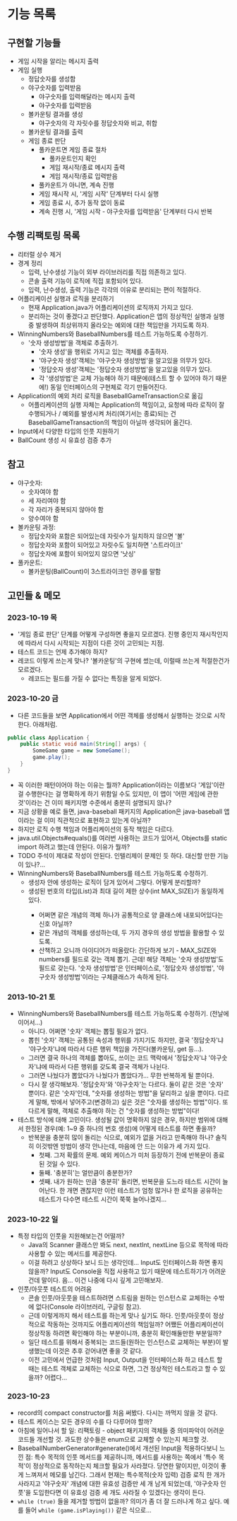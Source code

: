 # 기능 목록

## 구현할 기능들

- 게임 시작을 알리는 메시지 출력
- 게임 실행
  - 정답숫자를 생성함
  - 야구숫자를 입력받음
    - 야구숫자를 입력해달라는 메시지 출력
    - 야구숫자를 입력받음
  - 볼카운팅 결과를 생성
    - 야구숫자의 각 자릿수를 정답숫자와 비교, 취합
  - 볼카운팅 결과를 출력
  - 게임 종료 판단
    - 풀카운트면 게임 종료 절차
      - 풀카운트인지 확인
      - 게임 재시작/종료 메시지 출력
      - 게임 재시작/종료 입력받음
    - 풀카운트가 아니면, 계속 진행
    - 게임 재시작 시, '게임 시작' 단계부터 다시 실행
    - 게임 종료 시, 추가 동작 없이 동료
    - 계속 진행 시, '게임 시작 - 야구숫자를 입력받음' 단계부터 다시 반복

## 수행 리팩토링 목록

- 리터럴 상수 제거
- 경계 정리
  - 입력, 난수생성 기능이 외부 라이브러리를 직접 의존하고 있다.
  - 콘솔 출력 기능이 로직에 직접 포함되어 있다.
  - 입력, 난수생성, 출력 기능은 각각의 이유로 분리되는 편이 적절하다.
- 어플리케이션 실행과 로직을 분리하기
  - 현재 Application.java가 어플리케이션의 로직까지 가지고 있다.
  - 분리하는 것이 좋겠다고 판단했다. Application은 앱의 정상적인 실행과 실행 중 발생하여 최상위까지 올라오는 예외에 대한 책임만을 가지도록 하자.
- WinningNumbers와 BaseballNumbers를 테스트 가능하도록 수정하기.
  - '숫자 생성방법'을 객체로 추출하기.
    - '숫자 생성'을 행위로 가지고 있는 객체를 추출하자.
    - '야구숫자 생성'객체는 '야구숫자 생성방법'을 알고있을 의무가 있다.
    - '정답숫자 생성'객체는 '정답숫자 생성방법'을 알고있을 의무가 있다.
    - 각 '생성방법'은 교체 가능해야 하기 때문에(테스트 할 수 있어야 하기 때문에!) 동일 인터페이스의 구현체로 각기 만들어진다.
- Application의 예외 처리 로직을 BaseballGameTransaction으로 옮김
  - 어플리케이션의 실행 자체는 Application의 책임이고, 요청에 따라 로직이 잘 수행되거나 / 예외를 발생시켜 처리(여기서는 종료)되는 건 BaseballGameTransaction의 책임이 아닐까 생각되어 옮긴다.
- Input에서 다양한 타입의 인풋 지원하기
- BallCount 생성 시 유효성 검증 추가

## 참고

- 야구숫자:
  - 숫자여야 함
  - 세 자리여야 함
  - 각 자리가 중복되지 않아야 함
  - 양수여야 함
- 볼카운팅 과정:
  - 정답숫자와 포함은 되어있는데 자릿수가 일치하지 않으면 '볼'
  - 정답숫자와 포함이 되어있고 자릿수도 일치하면 '스트라이크'
  - 정답숫자에 포함이 되어있지 않으면 '낫싱'
- 풀카운트:
  - 볼카운팅(BallCount)이 3스트라이크인 경우를 말함

## 고민들 & 메모

### 2023-10-19 목
- '게임 종료 판단' 단계를 어떻게 구성하면 좋을지 모르겠다. 진행 중인지 재시작인지에 따라서 다시 시작되는 지점이 다른 것이 고민되는 지점.
- 테스트 코드는 언제 추가해야 하지?
- 레코드 이렇게 쓰는게 맞나? '볼카운팅'의 구현에 썼는데, 이럴때 쓰는게 적절한건가 모르겠다.
  - 레코드는 필드를 가질 수 없다는 특징을 알게 되었다.

### 2023-10-20 금
- 다른 코드들을 보면 Application에서 어떤 객체를 생성해서 실행하는 것으로 시작한다. 아래처럼.
```java
public class Application {
    public static void main(String[] args) {
        SomeGame game = new SomeGame();
        game.play();
    }
}
```
  - 꼭 이러한 패턴이어야 하는 이유는 뭘까? Application이라는 이름보다 '게임'이란 걸 수행한다는 걸 명확하게 하기 위함일 수도 있지만, 이 앱이 '어떤 게임에 관한 것'이라는 건 이미 패키지명 수준에서 충분히 설명되지 않나?
  - 지금 상황을 예로 들면, java-baseball 패키지의 Application은 java-baseball 앱이라는 걸 이미 직관적으로 표현하고 있는게 아닐까?
  - 하지만 로직 수행 책임과 어플리케이션의 동작 책임은 다르다.
- java.util.Objects#equals()를 여러번 사용하는 코드가 있어서, Objects를 static import 하려고 했는데 안된다. 이유가 뭘까?
- TODO 주석이 제대로 작성이 안된다. 인텔리제이 문제인 듯 하다. 대신할 만한 기능이 있나?...
- WinningNumbers와 BaseballNumbers를 테스트 가능하도록 수정하기.
  - 생성자 안에 생성하는 로직이 담겨 있어서 그렇다. 어떻게 분리할까?
  - 생성된 번호의 타입(List<Integer>)과 최대 길이 제한 상수(int MAX_SIZE)가 동일하게 있다.
    - 어쩌면 같은 개념의 객체 하나가 공통적으로 양 클래스에 내포되어있다는 신호 아닐까?
    - 같은 개념의 객체를 생성하는데, 두 가지 경우의 생성 방법을 활용할 수 있도록.
    - 산책하고 오니까 아이디어가 떠올랐다: 간단하게 보기 - MAX_SIZE와 numbers를 필드로 갖는 객체 뽑기. 근데! 해당 객체는 '숫자 생성방법'도 필드로 갖는다. '숫자 생성방법'은 인터페이스로, '정답숫자 생성방법', '야구숫자 생성방법'이라는 구체클래스가 속하게 된다.

### 2013-10-21 토
- WinningNumbers와 BaseballNumbers를 테스트 가능하도록 수정하기. (전날에 이어서...)
  - 아니다. 어쩌면 '숫자' 객체는 뽑힐 필요가 없다.
  - 뽑힌 '숫자' 객체는 공통된 속성과 행위를 가지기도 하지만, 결국 '정답숫자'냐 '야구숫자'냐에 따라서 다른 행위 책임을 가진다(볼카운팅, get 등...).
  - 그러면 결국 하나의 객체를 뽑아도, 쓰이는 코드 맥락에서 '정답숫자'냐 '야구숫자'냐에 따라서 다른 행위를 갖도록 결국 객체가 나뉜다.
  - 그러면 나눴다가 뽑았다가 나눴다가 뽑았다가... 무한 반복하게 될 뿐이다.
  - 다시 잘 생각해보자. '정답숫자'와 '야구숫자'는 다르다. 둘이 같은 것은 '숫자' 뿐이다. 같은 '숫자'인데, "숫자를 생성하는 방법"을 달리하고 싶을 뿐이다. 다르게 말해, 밖에서 넣어주고(변경하고) 싶은 것은 "숫자를 생성하는 방법"이다. 또 다르게 말해, 객체로 추출해야 하는 건 "숫자를 생성하는 방법"이다!
- 테스트 방식에 대해 고민이다. 생성될 값이 명확하지 않은 경우, 하지만 범위에 대해서 한정된 경우(예: 1~9 중 하나의 번호 생성)에 어떻게 테스트를 하면 좋을까?
  - 반복문을 충분히 많이 돌리는 식으로, 예외가 없을 거라고 만족해야 하나? 솔직히 이것밖엔 방법이 생각 안나는데, 마음에 안 드는 이유가 세 가지 있다.
    - 첫째. 그저 확률의 문제. 예외 케이스가 미처 등장하기 전에 반복문이 종료된 것일 수 있다.
    - 둘째. '충분히'는 얼만큼이 충분한가?
    - 셋째. 내가 원하는 만큼 '충분히' 돌리면, 반복문을 도느라 테스트 시간이 늘어난다. 한 개면 괜찮지만 이런 테스트가 엄청 많거나 한 로직을 공유하는 테스트가 다수면 테스트 시간이 쭉쭉 늘어나겠지...

### 2023-10-22 일
- 특정 타입의 인풋을 지원해보는건 어떨까? 
  - Java의 Scanner 클래스만 봐도 next, nextInt, nextLine 등으로 목적에 따라 사용할 수 있는 메서드를 제공한다.
  - 이걸 하려고 상상하다 보니 드는 생각인데... Input도 인터페이스화 하면 좋지 않을까? Input도 Console을 직접 사용하고 있기 때문에 테스트하기가 어려운건데 말이다. 음... 이건 나중에 다시 깊게 고민해보자.
- 인풋/아웃풋 테스트의 어려움
  - 콘솔 인풋/아웃풋을 테스트하려면 스트림을 원하는 인스턴스로 교체하는 수밖에 없다(Console 라이브러리, 구글링 참고).
  - 근데 이렇게까지 해서 테스트를 하는게 맞나 싶기도 하다. 인풋/아웃풋이 정상적으로 작동하는 것까지도 어플리케이션의 책임일까? 어쨌든 어플리케이션이 정상작동 하려면 확인해야 하는 부분이니까, 충분히 확인해둘만한 부분일까?
  - 일단 테스트를 위해서 중복되는 코드들(원하는 인스턴스로 교체하는 부분)이 발생했는데 이것은 추후 걷어내면 좋을 것 같다.
  - 이전 고민에서 언급한 것처럼 Input, Output을 인터페이스화 하고 테스트 할 때는 테스트 객체로 교체하는 식으로 하면, 그건 정상적인 테스트라고 할 수 있을까? 어렵다...

### 2023-10-23

- record의 compact constructor를 처음 써봤다. 다시는 까먹지 않을 것 같다.
- 테스트 케이스는 모든 경우의 수를 다 다루어야 할까?
- 아침에 일어나서 할 일: 리팩토링 - object 패키지의 객체들 중 의미파악이 어려운 코드들 개선할 것. 과도한 상수들은 enum으로 교체할 수 있는지 체크할 것.
- BaseballNumberGenerator#generate()에서 개선된 Input을 적용하다보니 느낀 점: 특수 목적의 인풋 메서드를 제공하니까, 메서드를 사용하는 쪽에서 '특수 목적'이 정상적으로 동작하는지 체크할 필요가 사라졌다. 당연한 말이지만, 이것이 좋게 느껴져서 메모를 남긴다. 그래서 현재는 특수목적(숫자 입력) 검증 로직 한 개가 사라지고 '야구숫자' 개념에 대한 유효성 검증만 세 개 남게 되었는데, '야구숫자 인풋'을 도입한다면 이 유효성 검증 세 개도 사라질 수 있겠다는 생각이 든다.
- `while (true)` 들을 제거할 방법이 없을까? 의미가 좀 더 잘 드러나게 하고 싶다. 예를 들어 `while (game.isPlaying())` 같은 식으로...